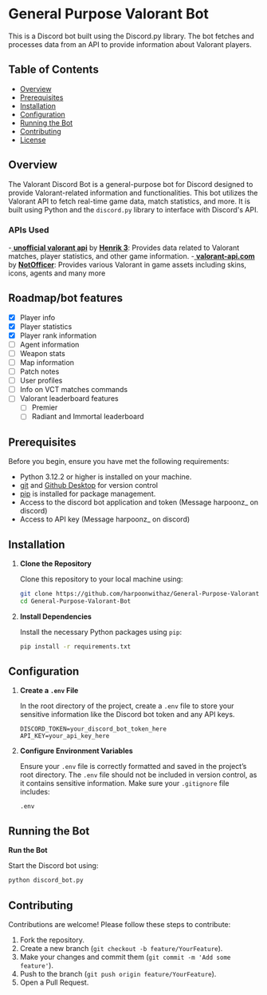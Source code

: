 
# General Purpose Valorant Bot

This is a Discord bot built using the Discord.py library. The bot fetches and processes data from an API to provide information about Valorant players.

## Table of Contents

- [Overview](#overview)
- [Prerequisites](#prerequisites)
- [Installation](#installation)
- [Configuration](#configuration)
- [Running the Bot](#running-the-bot)
- [Contributing](#contributing)
- [License](#license)

## Overview

The Valorant Discord Bot is a general-purpose bot for Discord designed to provide Valorant-related information and functionalities. This bot utilizes the Valorant API to fetch real-time game data, match statistics, and more. It is built using Python and the `discord.py` library to interface with Discord's API.

### APIs Used

-<a href="https://github.com/Henrik-3/unofficial-valorant-api"> **unofficial valorant api**</a> by <a href="https://github.com/Henrik-3">__Henrik 3__</a>: Provides data related to Valorant matches, player statistics, and other game information.
-<a href="https://valorant-api.com/"> **valorant-api.com**</a> by <a href="https://github.com/NotOfficer">__NotOfficer__</a>: Provides various Valorant in game assets including skins, icons, agents and many more

## Roadmap/bot features

- [x] Player info
- [x] Player statistics
- [x] Player rank information
- [ ] Agent information
- [ ] Weapon stats
- [ ] Map information
- [ ] Patch notes
- [ ] User profiles
- [ ] Info on VCT matches commands
- [ ] Valorant leaderboard features
    - [ ] Premier
    - [ ] Radiant and Immortal leaderboard

## Prerequisites

Before you begin, ensure you have met the following requirements:

- Python 3.12.2 or higher is installed on your machine.
- [git](https://git-scm.com/downloads) and [Github Desktop](https://github.com/apps/desktop) for version control
- [pip](https://pip.pypa.io/en/stable/installation/) is installed for package management.
- Access to the discord bot application and token (Message harpoonz_ on discord)
- Access to API key (Message harpoonz_ on discord)

## Installation

1. **Clone the Repository**

   Clone this repository to your local machine using:

   ```bash
   git clone https://github.com/harpoonwithaz/General-Purpose-Valorant-Bot
   cd General-Purpose-Valorant-Bot
   ```

2. **Install Dependencies**

   Install the necessary Python packages using `pip`:

   ```bash
   pip install -r requirements.txt
   ```

## Configuration

1. **Create a `.env` File**

   In the root directory of the project, create a `.env` file to store your sensitive information like the Discord bot token and any API keys.

   ```
   DISCORD_TOKEN=your_discord_bot_token_here
   API_KEY=your_api_key_here
   ```

2. **Configure Environment Variables**

   Ensure your `.env` file is correctly formatted and saved in the project’s root directory. The `.env` file should not be included in version control, as it contains sensitive information. Make sure your `.gitignore` file includes:

   ```
   .env
   ```

## Running the Bot

**Run the Bot**

   Start the Discord bot using:

   ```bash
   python discord_bot.py
   ```

## Contributing

Contributions are welcome! Please follow these steps to contribute:

1. Fork the repository.
2. Create a new branch (`git checkout -b feature/YourFeature`).
3. Make your changes and commit them (`git commit -m 'Add some feature'`).
4. Push to the branch (`git push origin feature/YourFeature`).
5. Open a Pull Request.